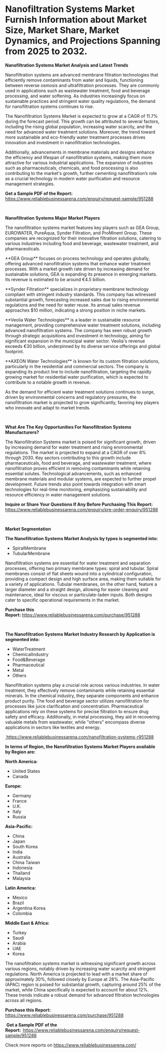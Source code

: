 <p><h1>Nanofiltration Systems Market Furnish Information about Market Size, Market Share, Market Dynamics, and Projections Spanning from 2025 to 2032.</h1></p><p><strong>Nanofiltration Systems Market Analysis and Latest Trends</strong></p>
<p><p>Nanofiltration systems are advanced membrane filtration technologies that efficiently remove contaminants from water and liquids, functioning between reverse osmosis and ultrafiltration processes. They are commonly used in applications such as wastewater treatment, food and beverage processing, and water softening. As industries increasingly focus on sustainable practices and stringent water quality regulations, the demand for nanofiltration systems continues to rise.</p><p>The Nanofiltration Systems Market is expected to grow at a CAGR of 11.7% during the forecast period. This growth can be attributed to several factors, including the rising global population, increasing water scarcity, and the need for advanced water treatment solutions. Moreover, the trend toward more sustainable and eco-friendly water treatment processes drives innovation and investment in nanofiltration technologies. </p><p>Additionally, advancements in membrane materials and designs enhance the efficiency and lifespan of nanofiltration systems, making them more attractive for various industrial applications. The expansion of industries such as pharmaceuticals, chemicals, and food processing is also contributing to the market's growth, further cementing nanofiltration’s role as a crucial technology in modern water purification and resource management strategies.</p></p>
<p><strong>Get a Sample PDF of the Report:&nbsp;</strong> <a href="https://www.reliablebusinessarena.com/enquiry/request-sample/951288?utm_campaign=3021&utm_medium=2&utm_source=Github&utm_content=ia&utm_term=11042025&utm_id=nanofiltration-systems">https://www.reliablebusinessarena.com/enquiry/request-sample/951288</a></p>
<p>&nbsp;</p>
<p><strong>Nanofiltration Systems Major Market Players</strong></p>
<p><p>The nanofiltration systems market features key players such as GEA Group, EUROWATER, PureAqua, Synder Filtration, and ProMinent Group. These companies are recognized for their innovative filtration solutions, catering to various industries including food and beverage, wastewater treatment, and pharmaceuticals.</p><p>**GEA Group** focuses on process technology and operates globally, offering advanced nanofiltration systems that enhance water treatment processes. With a market growth rate driven by increasing demand for sustainable solutions, GEA is expanding its presence in emerging markets. Its revenue is estimated to be around €4.5 billion.</p><p>**Synder Filtration** specializes in proprietary membrane technology compliant with stringent industry standards. This company has witnessed substantial growth, forecasting increased sales due to rising environmental regulations and the need for water reuse. Its annual sales revenue approaches $10 million, indicating a strong position in niche markets.</p><p>**Veolia Water Technologies** is a leader in sustainable resource management, providing comprehensive water treatment solutions, including advanced nanofiltration systems. The company has seen robust growth through strategic acquisitions and investment in technology, aiming for significant expansion in the municipal water sector. Veolia's revenue exceeds €30 billion, underpinned by its diverse service offerings and global footprint.</p><p>**AXEON Water Technologies** is known for its custom filtration solutions, particularly in the residential and commercial sectors. The company is expanding its product line to include nanofiltration, targeting the rapidly growing market for residential water purification, which is expected to contribute to a notable growth in revenue.</p><p>As the demand for efficient water treatment solutions continues to surge, driven by environmental concerns and regulatory pressures, the nanofiltration market is projected to grow significantly, favoring key players who innovate and adapt to market trends.</p></p>
<p>&nbsp;</p>
<p><strong>What Are The Key Opportunities For Nanofiltration Systems Manufacturers?</strong></p>
<p><p>The Nanofiltration Systems market is poised for significant growth, driven by increasing demand for water treatment and rising environmental regulations. The market is projected to expand at a CAGR of over 8% through 2030. Key sectors contributing to this growth include pharmaceuticals, food and beverage, and wastewater treatment, where nanofiltration proves efficient in removing contaminants while retaining essential solutes. Technological advancements, such as enhanced membrane materials and modular systems, are expected to further propel development. Future trends also point towards integration with smart technologies for real-time monitoring, emphasizing sustainability and resource efficiency in water management solutions.</p></p>
<p><strong>Inquire or Share Your Questions If Any Before Purchasing This Report:</strong> <a href="https://www.reliablebusinessarena.com/enquiry/pre-order-enquiry/951288?utm_campaign=3021&utm_medium=2&utm_source=Github&utm_content=ia&utm_term=11042025&utm_id=nanofiltration-systems">https://www.reliablebusinessarena.com/enquiry/pre-order-enquiry/951288</a></p>
<p>&nbsp;</p>
<p><strong>Market Segmentation</strong></p>
<p><strong>The Nanofiltration Systems Market Analysis by types is segmented into:</strong></p>
<p><ul><li>SpiralMembrane</li><li>TubularMembrane</li></ul></p>
<p><p>Nanofiltration systems are essential for water treatment and separation processes, offering two primary membrane types: spiral and tubular. Spiral membranes consist of flat sheets wound into a cylindrical configuration, providing a compact design and high surface area, making them suitable for a variety of applications. Tubular membranes, on the other hand, feature a larger diameter and a straight design, allowing for easier cleaning and maintenance, ideal for viscous or particulate-laden inputs. Both designs cater to specific operational requirements in the market.</p></p>
<p><strong>Purchase this Report:&nbsp;</strong><a href="https://www.reliablebusinessarena.com/purchase/951288?utm_campaign=3021&utm_medium=2&utm_source=Github&utm_content=ia&utm_term=11042025&utm_id=nanofiltration-systems">https://www.reliablebusinessarena.com/purchase/951288</a></p>
<p>&nbsp;</p>
<p><strong>The Nanofiltration Systems Market Industry Research by Application is segmented into:</strong></p>
<p><ul><li>WaterTreatment</li><li>ChemicalIndustry</li><li>Food&Beverage</li><li>Pharmaceutical</li><li>Metal</li><li>Others</li></ul></p>
<p><p>Nanofiltration systems play a crucial role across various industries. In water treatment, they effectively remove contaminants while retaining essential minerals. In the chemical industry, they separate components and enhance product purity. The food and beverage sector utilizes nanofiltration for processes like juice clarification and concentration. Pharmaceutical applications rely on these systems for precise filtration to ensure drug safety and efficacy. Additionally, in metal processing, they aid in recovering valuable metals from wastewater, while "others" encompass diverse applications in sectors like textiles and energy.</p></p>
<p><a href="https://www.reliablebusinessarena.com/nanofiltration-systems-r951288?utm_campaign=3021&utm_medium=2&utm_source=Github&utm_content=ia&utm_term=11042025&utm_id=nanofiltration-systems">&nbsp;https://www.reliablebusinessarena.com/nanofiltration-systems-r951288</a></p>
<p><strong>In terms of Region, the Nanofiltration Systems Market Players available by Region are:</strong></p>
<p>
    <p> <strong> North America: </strong>
        <ul>
            <li>United States</li>
            <li>Canada</li>
        </ul>
        </p> 
    <p> <strong> Europe: </strong>
        <ul>
            <li>Germany</li>
            <li>France</li>
            <li>U.K.</li>
            <li>Italy</li>
            <li>Russia</li>
        </ul>
        </p> 
    <p> <strong> Asia-Pacific: </strong>
        <ul>
            <li>China</li>
            <li>Japan</li>
            <li>South Korea</li>
            <li>India</li>
            <li>Australia</li>
            <li>China Taiwan</li>
            <li>Indonesia</li>
            <li>Thailand</li>
            <li>Malaysia</li>
        </ul>
        </p> 
    <p> <strong> Latin America: </strong>
        <ul>
            <li>Mexico</li>
            <li>Brazil</li>
            <li>Argentina Korea</li>
            <li>Colombia</li>
        </ul>
        </p> 
    <p> <strong> Middle East & Africa: </strong>
        <ul>
            <li>Turkey</li>
            <li>Saudi</li>
            <li>Arabia</li>
            <li>UAE</li>
            <li>Korea</li>
        </ul>
    </p>
    </p>
<p><p>The nanofiltration systems market is witnessing significant growth across various regions, notably driven by increasing water scarcity and stringent regulations. North America is projected to lead with a market share of approximately 30%, followed closely by Europe at 28%. The Asia-Pacific (APAC) region is poised for substantial growth, capturing around 25% of the market, while China specifically is expected to account for about 12%. These trends indicate a robust demand for advanced filtration technologies across all regions.</p></p>
<p><strong>Purchase this Report: </strong><a href="https://www.reliablebusinessarena.com/purchase/951288?utm_campaign=3021&utm_medium=2&utm_source=Github&utm_content=ia&utm_term=11042025&utm_id=nanofiltration-systems">https://www.reliablebusinessarena.com/purchase/951288</a></p>
<p>&nbsp;<strong>Get a Sample PDF of the Report:&nbsp;&nbsp;</strong><a href="https://www.reliablebusinessarena.com/enquiry/request-sample/951288?utm_campaign=3021&utm_medium=2&utm_source=Github&utm_content=ia&utm_term=11042025&utm_id=nanofiltration-systems">https://www.reliablebusinessarena.com/enquiry/request-sample/951288</a></p>
<p><strong></strong></p>
<p>Check more reports on <a href="https://www.reliablebusinessarena.com/?utm_campaign=3021&utm_medium=2&utm_source=Github&utm_content=ia&utm_term=11042025&utm_id=nanofiltration-systems">https://www.reliablebusinessarena.com/</a></p>